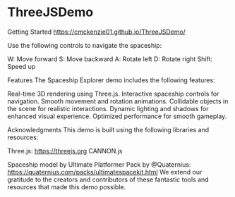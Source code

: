 # ThreeJSDemo

Getting Started https://cmckenzie01.github.io/ThreeJSDemo/

Use the following controls to navigate the spaceship:

W: Move forward
S: Move backward
A: Rotate left
D: Rotate right
Shift: Speed up


Features
The Spaceship Explorer demo includes the following features:

Real-time 3D rendering using Three.js.
Interactive spaceship controls for navigation.
Smooth movement and rotation animations.
Collidable objects in the scene for realistic interactions.
Dynamic lighting and shadows for enhanced visual experience.
Optimized performance for smooth gameplay.


Acknowledgments
This demo is built using the following libraries and resources:

Three.js: https://threejs.org
CANNON.js

Spaceship model by Ultimate Platformer Pack by @Quaternius: https://quaternius.com/packs/ultimatespacekit.html
We extend our gratitude to the creators and contributors of these fantastic tools and resources that made this demo possible.
